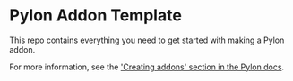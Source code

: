 # Pylon Addon Template

This repo contains everything you need to get started with making a Pylon addon.

For more information, see the [\'Creating addons\' section in the Pylon docs](http://127.0.0.1:8000/creating-addons/getting-started/).
